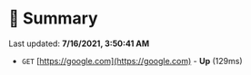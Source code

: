 # 📖 Summary
Last updated: **7/16/2021, 3:50:41 AM**

- `GET` [https://google.com](https://google.com) - **Up** (129ms)
